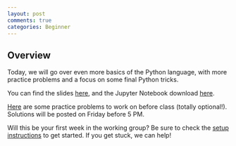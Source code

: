```yaml
---
layout: post
comments: true
categories: Beginner
---
```


## Overview
Today, we will go over even more basics of the Python language, with more practice problems and a focus on some final Python tricks.

You can find the slides [here](https://docs.google.com/presentation/d/12mgnnNGzixv9kWbSR85IwY-5YxXKxS8woWP_9BllCkw/edit?usp=sharing), and the Jupyter Notebook download [here](https://drive.google.com/file/d/0B3D_PdrFcBfRQmp2aWdEanNjZmM/view?usp=sharing).

[Here](https://drive.google.com/file/d/0B3D_PdrFcBfRaUVVSk83a19jUjA/view?usp=sharing) are some practice problems to work on before class (totally optional!). Solutions will be posted on Friday before 5 PM.

Will this be your first week in the working group? Be sure to check the [setup instructions](http://python.berkeley.edu/learn/#set-up-your-computer) to get started. If you get stuck, we can help!
